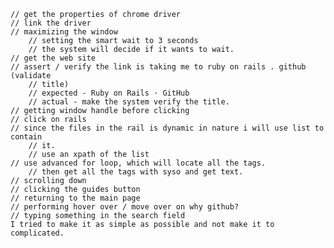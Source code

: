     // get the properties of chrome driver
    // link the driver
    // maximizing the window
		// setting the smart wait to 3 seconds
		// the system will decide if it wants to wait.
    // get the web site
    // assert / verify the link is taking me to ruby on rails . github (validate
		// title)
		// expected - Ruby on Rails · GitHub
		// actual - make the system verify the title.
    // getting window handle before clicking
    // click on rails
    // since the files in the rail is dynamic in nature i will use list to contain
		// it.
		// use an xpath of the list
    // use advanced for loop, which will locate all the tags.
		// then get all the tags with syso and get text.
    // scrolling down
    // clicking the guides button
    // returning to the main page
    // performing hover over / move over on why github?
    // typing something in the search field
    I tried to make it as simple as possible and not make it to complicated.
    
